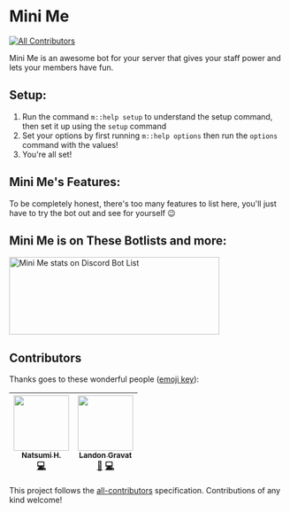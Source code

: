 # Mini Me
[![All Contributors](https://img.shields.io/badge/all_contributors-2-orange.svg?style=flat-square)](#contributors)

Mini Me is an awesome bot for your server that gives your staff power and lets your members have fun.

## Setup:
1. Run the command `m::help setup` to understand the setup command, then set it up using the `setup` command
2. Set your options by first running `m::help options` then run the `options` command with the values!
3. You're all set!

## Mini Me's Features:
To be completely honest, there's too many features to list here, you'll just have to try the bot out and see for yourself :wink:

## Mini Me is on These Botlists and more:
<a href="https://discordbotlist.com/bots/456926578228723724">
	<img width="380" height="140" src="https://discordbotlist.com/bots/456926578228723724/widget" alt="Mini Me stats on Discord Bot List">
</a>

## Contributors

Thanks goes to these wonderful people ([emoji key](https://github.com/kentcdodds/all-contributors#emoji-key)):

<!-- ALL-CONTRIBUTORS-LIST:START - Do not remove or modify this section -->
<!-- prettier-ignore -->
| [<img src="https://assets.gitlab-static.net/uploads/-/system/user/avatar/2935033/avatar.png" width="100px;"/><br /><sub><b>Natsumi H.</b></sub>](https://gitlab.com/NatsumiHB)<br />[💻](https://gitlab.com/railinator4903/mini-me/commits/master "Code") | [<img src="https://assets.gitlab-static.net/uploads/-/system/user/avatar/2902461/avatar.png" width="100px;"/><br /><sub><b>Landon Gravat</b></sub>](https://gitlab.com/railinator4903)<br />[📖](https://gitlab.com/railinator4903/mini-me/commits/master "Documentation") [💻](https://gitlab.com/railinator4903/mini-me/commits/master "Code") |
| :---: | :---: |
<!-- ALL-CONTRIBUTORS-LIST:END -->

This project follows the [all-contributors](https://github.com/kentcdodds/all-contributors) specification. Contributions of any kind welcome!